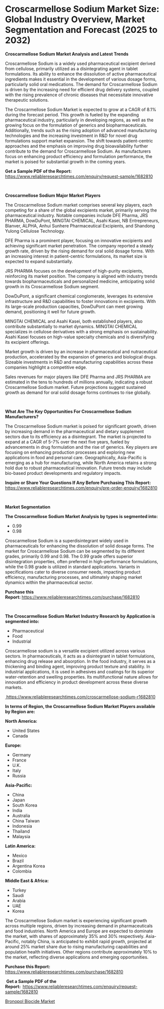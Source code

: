 <p><h1>Croscarmellose Sodium Market Size: Global Industry Overview, Market Segmentation and Forecast (2025 to 2032)</h1></p><p><strong>Croscarmellose Sodium Market Analysis and Latest Trends</strong></p>
<p><p>Croscarmellose Sodium is a widely used pharmaceutical excipient derived from cellulose, primarily utilized as a disintegrating agent in tablet formulations. Its ability to enhance the dissolution of active pharmaceutical ingredients makes it essential in the development of various dosage forms, particularly solid oral medications. The demand for Croscarmellose Sodium is driven by the increasing need for efficient drug delivery systems, coupled with the rising prevalence of chronic diseases that necessitate innovative therapeutic solutions.</p><p>The Croscarmellose Sodium Market is expected to grow at a CAGR of 8.1% during the forecast period. This growth is fueled by the expanding pharmaceutical industry, particularly in developing regions, as well as the growing focus on the formulation of generics and biopharmaceuticals. Additionally, trends such as the rising adoption of advanced manufacturing technologies and the increasing investment in R&D for novel drug formulations support market expansion. The shift towards patient-centric approaches and the emphasis on improving drug bioavailability further contribute to the demand for Croscarmellose Sodium. As manufacturers focus on enhancing product efficiency and formulation performance, the market is poised for substantial growth in the coming years.</p></p>
<p><strong>Get a Sample PDF of the Report:&nbsp;</strong> <a href="https://www.reliableresearchtimes.com/enquiry/request-sample/1682810?utm_campaign=3290&utm_medium=2&utm_source=Github&utm_content=ia&utm_term=01042025&utm_id=croscarmellose-sodium">https://www.reliableresearchtimes.com/enquiry/request-sample/1682810</a></p>
<p>&nbsp;</p>
<p><strong>Croscarmellose Sodium Major Market Players</strong></p>
<p><p>The Croscarmellose Sodium market comprises several key players, each competing for a share of the global excipients market, primarily serving the pharmaceutical industry. Notable companies include DFE Pharma, JRS PHARMA, DowDuPont, MINGTAI CHEMICAL, Asahi Kasei, NB Entrepreneurs, Blanver, ALPHA, Anhui Sunhere Pharmaceutical Excipients, and Shandong Yulong Cellulose Technology.</p><p>DFE Pharma is a prominent player, focusing on innovative excipients and achieving significant market penetration. The company reported a steady growth rate, driven by the rising demand for oral solid dosage forms. With an increasing interest in patient-centric formulations, its market size is expected to expand substantially.</p><p>JRS PHARMA focuses on the development of high-purity excipients, reinforcing its market position. The company is aligned with industry trends towards biopharmaceuticals and personalized medicine, anticipating solid growth in its Croscarmellose Sodium segment.</p><p>DowDuPont, a significant chemical conglomerate, leverages its extensive infrastructure and R&D capabilities to foster innovations in excipients. With its large-scale production capacities, DowDuPont can meet growing demand, positioning it well for future growth.</p><p>MINGTAI CHEMICAL and Asahi Kasei, both established players, also contribute substantially to market dynamics. MINGTAI CHEMICAL specializes in cellulose derivatives with a strong emphasis on sustainability. Asahi Kasei focuses on high-value specialty chemicals and is diversifying its excipient offerings.</p><p>Market growth is driven by an increase in pharmaceutical and nutraceutical production, accelerated by the expansion of generics and biological drugs. Sizeable investments in R&D and manufacturing capabilities across these companies highlight a competitive edge.</p><p>Sales revenues for major players like DFE Pharma and JRS PHARMA are estimated in the tens to hundreds of millions annually, indicating a robust Croscarmellose Sodium market. Future projections suggest sustained growth as demand for oral solid dosage forms continues to rise globally.</p></p>
<p>&nbsp;</p>
<p><strong>What Are The Key Opportunities For Croscarmellose Sodium Manufacturers?</strong></p>
<p><p>The Croscarmellose Sodium market is poised for significant growth, driven by increasing demand in the pharmaceutical and dietary supplement sectors due to its efficiency as a disintegrant. The market is projected to expand at a CAGR of 5-7% over the next five years, fueled by advancements in drug formulation and the rise of generics. Key players are focusing on enhancing production processes and exploring new applications in food and personal care. Geographically, Asia-Pacific is emerging as a hub for manufacturing, while North America retains a strong hold due to robust pharmaceutical innovation. Future trends may include bio-based product developments and regulatory impacts.</p></p>
<p><strong>Inquire or Share Your Questions If Any Before Purchasing This Report:</strong> <a href="https://www.reliableresearchtimes.com/enquiry/pre-order-enquiry/1682810?utm_campaign=3290&utm_medium=2&utm_source=Github&utm_content=ia&utm_term=01042025&utm_id=croscarmellose-sodium">https://www.reliableresearchtimes.com/enquiry/pre-order-enquiry/1682810</a></p>
<p>&nbsp;</p>
<p><strong>Market Segmentation</strong></p>
<p><strong>The Croscarmellose Sodium Market Analysis by types is segmented into:</strong></p>
<p><ul><li>0.99</li><li>0.98</li></ul></p>
<p><p>Croscarmellose Sodium is a superdisintegrant widely used in pharmaceuticals for enhancing the dissolution of solid dosage forms. The market for Croscarmellose Sodium can be segmented by its different grades, primarily 0.99 and 0.98. The 0.99 grade offers superior disintegration properties, often preferred in high-performance formulations, while the 0.98 grade is utilized in standard applications. Variants in specifications cater to diverse consumer needs, impacting product efficiency, manufacturing processes, and ultimately shaping market dynamics within the pharmaceutical sector.</p></p>
<p><strong>Purchase this Report:&nbsp;</strong><a href="https://www.reliableresearchtimes.com/purchase/1682810?utm_campaign=3290&utm_medium=2&utm_source=Github&utm_content=ia&utm_term=01042025&utm_id=croscarmellose-sodium">https://www.reliableresearchtimes.com/purchase/1682810</a></p>
<p>&nbsp;</p>
<p><strong>The Croscarmellose Sodium Market Industry Research by Application is segmented into:</strong></p>
<p><ul><li>Pharmaceutical</li><li>Food</li><li>Industrial</li></ul></p>
<p><p>Croscarmellose sodium is a versatile excipient utilized across various sectors. In pharmaceuticals, it acts as a disintegrant in tablet formulations, enhancing drug release and absorption. In the food industry, it serves as a thickening and binding agent, improving product texture and stability. In industrial applications, it is used in adhesives and coatings for its superior water-retention and swelling properties. Its multifunctional nature allows for innovation and efficiency in product development across these diverse markets.</p></p>
<p><a href="https://www.reliableresearchtimes.com/croscarmellose-sodium-r1682810?utm_campaign=3290&utm_medium=2&utm_source=Github&utm_content=ia&utm_term=01042025&utm_id=croscarmellose-sodium">&nbsp;https://www.reliableresearchtimes.com/croscarmellose-sodium-r1682810</a></p>
<p><strong>In terms of Region, the Croscarmellose Sodium Market Players available by Region are:</strong></p>
<p>
    <p> <strong> North America: </strong>
        <ul>
            <li>United States</li>
            <li>Canada</li>
        </ul>
        </p> 
    <p> <strong> Europe: </strong>
        <ul>
            <li>Germany</li>
            <li>France</li>
            <li>U.K.</li>
            <li>Italy</li>
            <li>Russia</li>
        </ul>
        </p> 
    <p> <strong> Asia-Pacific: </strong>
        <ul>
            <li>China</li>
            <li>Japan</li>
            <li>South Korea</li>
            <li>India</li>
            <li>Australia</li>
            <li>China Taiwan</li>
            <li>Indonesia</li>
            <li>Thailand</li>
            <li>Malaysia</li>
        </ul>
        </p> 
    <p> <strong> Latin America: </strong>
        <ul>
            <li>Mexico</li>
            <li>Brazil</li>
            <li>Argentina Korea</li>
            <li>Colombia</li>
        </ul>
        </p> 
    <p> <strong> Middle East & Africa: </strong>
        <ul>
            <li>Turkey</li>
            <li>Saudi</li>
            <li>Arabia</li>
            <li>UAE</li>
            <li>Korea</li>
        </ul>
    </p>
    </p>
<p><p>The Croscarmellose Sodium market is experiencing significant growth across multiple regions, driven by increasing demand in pharmaceuticals and food industries. North America and Europe are expected to dominate the market, with shares of approximately 35% and 30% respectively. Asia-Pacific, notably China, is anticipated to exhibit rapid growth, projected at around 25% market share due to rising manufacturing capabilities and population health initiatives. Other regions contribute approximately 10% to the market, reflecting diverse applications and emerging opportunities.</p></p>
<p><strong>Purchase this Report: </strong><a href="https://www.reliableresearchtimes.com/purchase/1682810?utm_campaign=3290&utm_medium=2&utm_source=Github&utm_content=ia&utm_term=01042025&utm_id=croscarmellose-sodium">https://www.reliableresearchtimes.com/purchase/1682810</a></p>
<p>&nbsp;<strong>Get a Sample PDF of the Report:&nbsp;&nbsp;</strong><a href="https://www.reliableresearchtimes.com/enquiry/request-sample/1682810?utm_campaign=3290&utm_medium=2&utm_source=Github&utm_content=ia&utm_term=01042025&utm_id=croscarmellose-sodium">https://www.reliableresearchtimes.com/enquiry/request-sample/1682810</a></p>
<p><strong></strong></p>
<p><p><a href="https://github.com/duscarajlha/Market-Research-Report-List-1/blob/main/bronopol-biocide-market.md?utm_campaign=3290&utm_medium=2&utm_source=Github&utm_content=ia&utm_term=01042025&utm_id=croscarmellose-sodium">Bronopol Biocide Market</a></p></p>